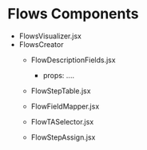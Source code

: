 # Flows Components

- FlowsVisualizer.jsx
- FlowsCreator
	- FlowDescriptionFields.jsx
		- props:
			....

	- FlowStepTable.jsx
	- FlowFieldMapper.jsx
	- FlowTASelector.jsx
	- FlowStepAssign.jsx
